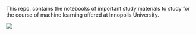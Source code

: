 This repo. contains the notebooks of important study materials to study for the course of machine learning offered at Innopolis University.

<img src = "https://miro.medium.com/max/1000/1*qHbAsMNmdWQJkzm2SUA-8w.jpeg">
